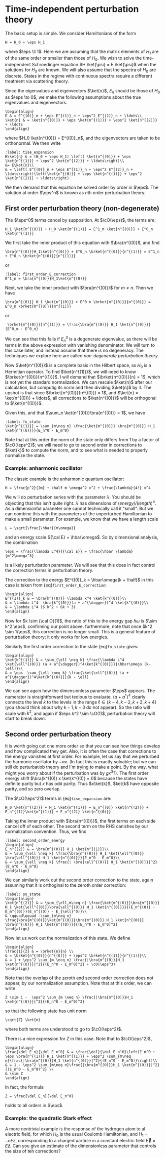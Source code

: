 # Time-independent perturbation theory

The basic setup is simple. We consider Hamiltonians of the form
```{math}
H = H_0 + \eps H_1
```
where $\eps \ll 1$. Here we are assuming that the matrix elements of $H_1$ are of the same order or smaller than those of $H_0$. We wish to solve the time-independent Schroedinger equation $H \ket{\psi} = E \ket{\psi}$ when the solutions for $H_0$ are known. We will also assume that the spectra of $H_0$ are discrete. States in the regime with continuous spectra require a different treatment via scattering theory.

Since the eigenvalues and eigenvectors $\ket{n}$, $E_n$ should be those of $H_0$ as $\eps \to 0$, we make the following assumptions about the true eigenvalues and eigenvectors.
```{math}
\begin{align}
E & = E^{(0)}_n + \eps E^{(1)}_n + \eps^2 E^{(2)}_n + \ldots\\
\ket{n} & = \ket{n^{(0)}} + \eps \ket{n^{(1)}} + \eps^2 \ket{n^{(2)}} + \ldots 
\end{align}
```
where $H_0 \ket{n^{(0)}} = E^{(0)}_n$, and the eigenvectors are taken to be orthonormal. We then write
```{math}
:label: tise_expansion
H\ket{n} & = (H_0 + \eps H_1) \left( \ket{n^{(0)}} + \eps \ket{n^{(1)}} + \eps^2 \ket{n^{(2)}} + \ldots\right)\\
&= E\ket{n}\\
& = \left( E^{(0)}_n + \eps E^{(1)}_n + \eps^2 E^{(2)}_n + \ldots\right)\left(\ket{n^{(0)}} + \eps \ket{n^{(1)}} + \eps^2 \ket{n^{(2)}} + \ldots\right)
```
We then demand that this equation be solved order by order in $\eps$. The solution at order $\eps^n$ is known as $n$th order perturbation theory.

## First order perturbation theory (non-degenerate)

The $\eps^0$ terms cancel by supposition. At $\cO(\eps)$, the terms are:
```{math}
H_1 \ket{n^{(0)}} + H_0 \ket{n^{(1)}} = E^1_n \ket{n^{(0)}} + E^0_n \ket{n^{(1)}}
```
We first take the inner product of this equation with $\bra{n^{(0)}$, and find
```{math}
\bra{n^{(0)}}H_1\ket{n^{(0)}} + E^0_n \brket{n^{(0)}}{n^{(1)}} = E^1_n + E^0_n \brket{n^{(0)}}{n^{(1)}}
```
or
```{math}
:label: first_order_E_correction
E^1_n = \bra{n^{(0)}}H_1\ket{n^{(0)}}
```

Next, we take the inner product with $\bra{m^{(0)}}$ for $m \neq n$. Then we have
```{math}
\bra{m^{(0)}} H_1 \ket{n^{(0)}} + E^0_m \brket{m^{(0)}}{n^{(0)}} = E^0_n \brket{m^{(0)}}{n^{(1)}}
```
or
```{math}
 \brket{m^{(0)}}{n^{(1)}} = \frac{\bra{m^{(0)}} H_1 \ket{n^{(0)}}}{E^0_m - E^0_n}
```
We can see that this fails if $E^0_n$ is a degenerate eigenvalue, as there will be terms in the above expression with vanishing denominator. We will turn to this case later, and instead assume that there is no degeneracy. The techniques we explore here are called *non-degenerate perturbation theory*. 

Now $\ket{m^{(0)}}$ is a complete basis in the Hilbert space, as $H_0$ is a Hermitian operator. To find $\ket{n^{(1)}}$, we will need to know $\brket{n^{(0)}}{n^{(1)}}$. I will demand that $\brket{n^{(0)}}{n} = 1$, which is not yet the standard normalization. We can rescale $\ket{n}$ after our calculation, but computig its norm and then dividing $\ket{n}$ by it. The upshot is that since $\brket{n^{(0)}}{n^{(0)}} = 1$, and $\ket{n} = \ket{n^{(0)}} + \ldots$, all corrections to $\ket{n^{(0)}}$ will be orthogonal to $\ket{n^{(0)}}$. 

Given this, and that $\sum_n \ket{n^{(0)}}\bra{n^{(0)}} = 1$, we have
```{math}
:label: fo_state
\ket{n^{(1)}} = \sum_{m\neq n} \frac{\ket{m^{(0)}} \bra{m^{(0)}} H_1 \ket{n^{(0)}}}{E_n^0 - E_m^0}
```
Note that at this order the norm of the state only differs from $1$ by a factor of $\cO(\eps^2)$; we will need to go to second order in corrections to $\ket{k}$ to compute the norm, and to see what is needed to properly normalize the state. 

### Example: anharmonic oscillator

The classic example is the anharmonic quantum oscillator:
```{math}
H = \frac{p^2}{2m} + \half m \omega^2 x^2 + \frac{\lambda}{4!} x^4
```
We will do perturbation series with the parameter $\lambda$. You should be objecting that this isn't quite right. $\lambda$ has dimensions of $(energy)/(length)^4$. As a dimensionful paraneter one cannot technically call it "small". But we can combine this with the parameters of the unperturbed Hamiltonian to make a small parameter. For example, we know that we have a length scale 
```{math}
L = \sqrt{\frac{\hbar}{m\omega}} 
```
and an energy scale ${\cal E} = \hbar\omega$. So by dimensional analysis, the combination
```{math}
\eps = \frac{\lambda L^4}{{\cal E}} = \frac{\hbar \lambda}{m^2\omega^3}
```
is a likely perturbation parameter. We will see that this does in fact control the correction terms in perturbation theory.

The correction to the energy $E^{(0)}_k = \hbar\omega(k + \half)$ in this case is taken from {eq}`first_order_E_correction`:
```{math}
\begin{align}
E^{(1)}_k & = \bra{k^{(0)}} \lambda x^4 \ket{k^{(0)}}\\
& = \lambda L^4  \bra{k^{(0)}}(a + a^{\dagger})^4 \ket{k^{(0)}}\\
& = \lambda L^4 (6 k^2 + 6k + 3)
\end{align}
```
Now for $k \sim {\cal O}(1)$, the ratio of this to the energy gap $\hbar \omega$ is $\sim k^2 \eps$, confirming our point above. furthermore, note that once $k^2 \sim 1/\eps$, this correction is no longer small. This is a general feature of perturbation theory; it only works for low energies.

Similarly the first order correction to the state {eq}`fo_state` gives:
```{math}
\begin{align}
\ket{k^{(1)}} & = \sum_{\ell \neq k} \frac{\lambda L^4 \ket{\ell^{(0)}} (a + a^{\dagger})^4\ket{k^{(0)}}}{\hbar\omega (k-\ell)}\\
& = \eps  \sum_{\ell \neq k} \frac{\ket{\ell^{(0)}} (a + a^{\dagger})^4\ket{k^{(0)}}}{k - \ell}
\end{align}
```
We can see again how the dimensionless parameter $\eps$ appears. The numerator is straightforward but tedious to evaluate. $(a + a^{\dagger})^4$ clearly connects the level $k$ to the levels in the range $\ell \in \{k-4, k-2,k+2,k+4\}$ (you should think about why $k - 1, k-3$ do not appear). So the ratio will scale with $k^2$, and again if $\eps k^2 \sim \cO(1)$, perturbation theory will start to break down.

## Second order perturbation theory

It is worth going out one more order so that you can see how things develop and how complicated they get. Also, it is often the case that corrections to the energy vanishes at first order. For example, let us say that we perturbed the harmonic oscillator by $-\alpha x$. (In fact this is exactly solvable; but we can still do perturbatiob theory and I'm trying to make a point. By the way, what might you worry about if the perturbation was by $g x^3$?). The first order energy shift $\bra{k^{(0)} x \ket{k^{(0)} = 0$ because the states have definite parity but $x$ has odd parity. Thus $x\ket{k}$, $ket{k$ have opposite parity, and so zero overlap.

The $\cO(\eps^2)$ terms in {eq}`tise_expansion` are:
```{math}
H_0 \ket{n^{(2)}} + H_1 \ket{n^{(1)}} = E_n^{(0)} \ket{n^{(2)}} + E_n^{(1)}\ket{n^{(1)}} + E_n^{(2)} \ket{n^{(0)}}
```
Taking the inner product with $\bra{n^{(0)}}$, the first terms on each side cancel off of each other. The second term on the RHS canishes by our normalization convention. Thus, we find
```{math}
:label: second_order_energy
\begin{align}
E_n^{(2)} & = \bra{n^{(0)}} H_1 \ket{n^{(1)}}\\
& = \sum_{\ell \neq k} \frac{\bra{n^{(0)}} H_1 \ket{\ell^{(0)}} \bra{\ell^{(0)}} H_1 \ket{n^{(0)}}}{E_n^0 - E_m^0}\\
& = \sum_{\ell \neq k} \frac{| \bra{\ell^{(0)}} H_1 \ket{n^{(0)}}|^2}{E_n^0 - E_m^0}
\end{align}
```

We can similarly work out the second order correction to the state, again assuming that it is orthoginal to the zeroth order correction:
```{math}
:label: so_state
\begin{align}
\ket{n^{(2)}} & = \sum_{\ell,m\neq n} \frac{\ket{m^{(0)}}\bra{m^{(0)}} H_1 \ket{\ell^{(0)}}\bra{\ell^{(0)}} H_1 \ket{n^{(0)}}}{(E_n^{(0)} - E_m^{(0)})(E_n^{(0)} - E_{\ell}^0)}\\
& \qquad\qquad -\sum_{m\neq n} \frac{\bra{m^{(0)}}\ket{m^{(0)}}\bra{m^{(0)}} H_1 \ket{n^{(0)}} \bra{n^{(0)}} H_1 \ket{n^{(0)}}}{(E_n^0 - E_m^0)^2}
\end{align}
```

Now let us work out the normalization of this state. We define
```{math}
\begin{align}
\frac{1}{Z} & = \brket{n}{n} \\
& = \brket{n^{(0)}}{n^{(0)}} + \eps^2 \brket{n^{(1)}}{n^{(1)}}\\
& = 1 + \eps^2 \sum_{m \neq n} \frac{|\bra{m^{(0)}}H_1 \ket{n^{(0)}}|^2}{(E_n^0 - E_m^0)^2} + \cO(\eps^3)
\end{align}
```
Note that the overlap of the zeroth and second order correction does not appear, by our normalization assumption. Note that at this order, we can write
```{math}
Z \sim 1 -  \eps^2 \sum_{m \neq n} \frac{|\bra{m^{(0)}}H_1 \ket{n^{(0)}}|^2}{(E_n^0 - E_m^0)^2}
```
so that the following state has unit norm
```{math} 
\sqrt{Z} \ket{n}
```
where both terms are understood to go to $\cO(\eps^2)$.

There is a nice expression for $Z$ in this case. Note that to $\cO(\eps^2)$,
```{math}
\begin{align}
\frac{\del E_n}{\del E_n^0} & = \frac{\del}{\del E_n^0}\left(E_n^0 + \eps \bra{n^{(1)}} H_1 \ket{n^{(1)}} + \eps^2 \sum_{m\neq n}\frac{|\bra{m^{(0)}}H_1 \ket{n^{(0)}}|^2}{(E_n^0 - E_m^0)}\right)\\
& = 1 - \eps^2 \sum_{m\neq n}\frac{|\bra{m^{(0)}}H_1 \ket{n^{(0)}}|^2}{(E_n^0 - E_m^0)^2} \\ 
& \sim Z
\end{align}
```
In fact, the formula
```{math}
Z = \frac{\del E_n}{\del E_n^0}
```
holds to all orders in $\eps$.

### Example: the quadratic Stark effect

A more nontrivial example is the response of the hydrogen atom to al electric field, for which $H_0$ is the usual Coulomb Hamiltonian, and $H_1 = - e E z$, corresponding to a charged particle in a constant electric field ${\vec E} = E {\hat z}$. Can you give an estimate of the dimensionless parameter that controls the size of teh corrections?
